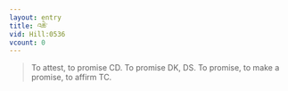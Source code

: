 ```yaml
---
layout: entry
title: འཆེ་
vid: Hill:0536
vcount: 0
---
```

> To attest, to promise CD\. To promise DK, DS\. To promise, to make a promise, to affirm TC\.


